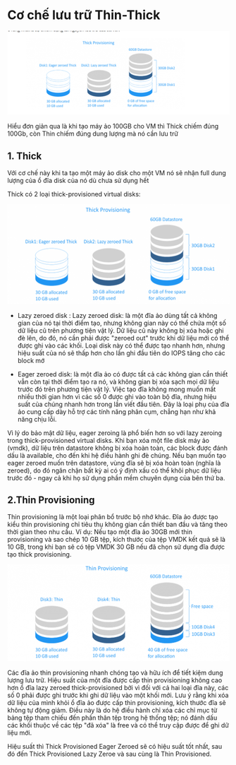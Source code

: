 # Cơ chế lưu trữ Thin-Thick


![](image/Screenshot_42.png)


Hiểu đơn giản qua là khi tạo máy ảo 100GB cho VM thì Thick chiếm đúng 100Gb, còn Thin chiếm đúng dung lượng mà nó cần lưu trữ 


## 1. Thick 
Với cơ chế này khi ta tạo một máy ảo disk cho một VM nó sẽ nhận full dung lượng của ổ đĩa disk của nó dù chưa sử dụng hết 

Thick có 2 loại thick-provisioned virtual disks:



![](./image/thick-provisioning.png)



* Lazy zeroed disk : Lazy zeroed disk: là một đĩa ảo dùng tất cả không gian của nó tại thời điểm tạo, nhưng không gian này có thể chứa một số dữ liệu cũ trên phương tiện vật lý. Dữ liệu cũ này không bị xóa hoặc ghi đè lên, do đó, nó cần phải được "zeroed out" trước khi dữ liệu mới có thể được ghi vào các khối. Loại disk này có thể được tạo nhanh hơn, nhưng hiệu suất của nó sẽ thấp hơn cho lần ghi đầu tiên do IOPS tăng cho các block mớ

* Eager zeroed disk: là một đĩa ảo có được tất cả các không gian cần thiết vẫn còn tại thời điểm tạo ra nó, và không gian bị xóa sạch mọi dữ liệu trước đó trên phương tiện vật lý. Việc tạo đĩa không mong muốn mất nhiều thời gian hơn vì các số 0 được ghi vào toàn bộ đĩa, nhưng hiệu suất của chúng nhanh hơn trong lần viết đầu tiên. Đây là loại phụ của đĩa ảo cung cấp dày hỗ trợ các tính năng phân cụm, chẳng hạn như khả năng chịu lỗi.


Vì lý do bảo mật dữ liệu, eager zeroing là phổ biến hơn so với lazy zeroing trong thick-provisioned virtual disks. Khi bạn xóa một file disk máy ảo (vmdk), dữ liệu trên datastore không bị xóa hoàn toàn, các block được đánh dấu là available, cho đến khi hệ điều hành ghi đè chúng. Nếu bạn muốn tạo eager zeroed muốn trên datastore, vùng đĩa sẽ bị xóa hoàn toàn (nghĩa là zeroed), do đó ngăn chặn bất kỳ ai có ý định xấu có thể khôi phục dữ liệu trước đó - ngay cả khi họ sử dụng phần mềm chuyên dụng của bên thứ ba.


## 2.Thin Provisioning

Thin provisioning là một loại phân bổ trước bộ nhớ khác. Đĩa ảo được tạo kiểu thin provisioning chỉ tiêu thụ không gian cần thiết ban đầu và tăng theo thời gian theo nhu cầu. Ví dụ: Nếu tạo một đĩa ảo 30GB mới thin provisioning và sao chép 10 GB tệp, kích thước của tệp VMDK kết quả sẽ là 10 GB, trong khi bạn sẽ có tệp VMDK 30 GB nếu đã chọn sử dụng đĩa được tạo thick provisioning.



![](./image/thin-provisioning.png)



Các đĩa ảo thin provisioning nhanh chóng tạo và hữu ích để tiết kiệm dung lượng lưu trữ. Hiệu suất của một đĩa được cấp thin provisioning không cao hơn ổ đĩa lazy zeroed thick-provisioned bởi vì đối với cả hai loại đĩa này, các số 0 phải được ghi trước khi ghi dữ liệu vào một khối mới. Lưu ý rằng khi xóa dữ liệu của mình khỏi ổ đĩa ảo được cấp thin provisioning, kích thước đĩa sẽ không tự động giảm. Điều này là do hệ điều hành chỉ xóa các chỉ mục từ bảng tệp tham chiếu đến phần thân tệp trong hệ thống tệp; nó đánh dấu các khối thuộc về các tệp "đã xóa" là free và có thể truy cập được để ghi dữ liệu mới.

Hiệu suất thì Thick Provisioned Eager Zeroed sẽ có hiệu suất tốt nhất, sau đó đến Thick Provisioned Lazy Zeroe và sau cùng là Thin Provisioned.

